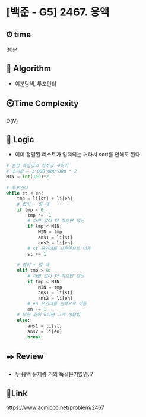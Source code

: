 # [백준 - G5] 2467. 용액

## ⏰ **time**

30분

## :pushpin: **Algorithm**

- 이분탐색, 투포인터

## ⏲️**Time Complexity**

$O(N)$

## :round_pushpin: **Logic**
- 이미 정렬된 리스트가 입력되는 거라서 sort를 안해도 된다
```python
# 혼합 특성값의 최소값 구하기
# 초기값 = 1'000'000'000 * 2
MIN = int(1e9)*2

# 투포인터
while st < en:
    tmp = li[st] + li[en]
    # 합이 - 일 때
    if tmp < 0:
        tmp *= -1
        # 더한 값이 더 작으면 갱신
        if tmp < MIN:
            MIN = tmp
            ans1 = li[st]
            ans2 = li[en]
        # st 포인터를 오른쪽으로 이동
        st += 1
    
    # 합이 + 일 때
    elif tmp > 0:
        # 더한 값이 더 작으면 갱신
        if tmp < MIN:
            MIN = tmp
            ans1 = li[st]
            ans2 = li[en]
        # en 포인터를 왼쪽으로 이동
        en -= 1
    # 더한 값이 0이면 그게 정답임
    else:
        ans1 = li[st]
        ans2 = li[en]
        break
```

## :black_nib: **Review**
- 두 용액 문제랑 거의 똑같은거였넹..?

## 📡**Link**

https://www.acmicpc.net/problem/2467